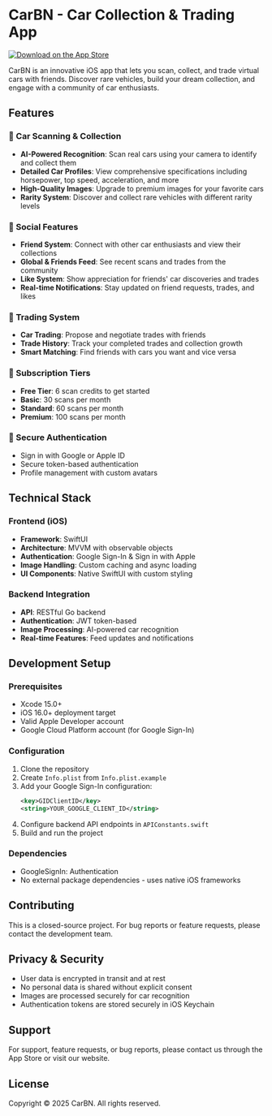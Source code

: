 # CarBN - Car Collection & Trading App

[![Download on the App Store](https://developer.apple.com/assets/elements/badges/download-on-the-app-store.svg)](https://apps.apple.com/ca/app/carbn/id6742416359)

CarBN is an innovative iOS app that lets you scan, collect, and trade virtual cars with friends. Discover rare vehicles, build your dream collection, and engage with a community of car enthusiasts.

## Features

### 🚗 Car Scanning & Collection
- **AI-Powered Recognition**: Scan real cars using your camera to identify and collect them
- **Detailed Car Profiles**: View comprehensive specifications including horsepower, top speed, acceleration, and more
- **High-Quality Images**: Upgrade to premium images for your favorite cars
- **Rarity System**: Discover and collect rare vehicles with different rarity levels

### 👥 Social Features
- **Friend System**: Connect with other car enthusiasts and view their collections
- **Global & Friends Feed**: See recent scans and trades from the community
- **Like System**: Show appreciation for friends' car discoveries and trades
- **Real-time Notifications**: Stay updated on friend requests, trades, and likes

### 🔄 Trading System
- **Car Trading**: Propose and negotiate trades with friends
- **Trade History**: Track your completed trades and collection growth
- **Smart Matching**: Find friends with cars you want and vice versa

### 💎 Subscription Tiers
- **Free Tier**: 6 scan credits to get started
- **Basic**: 30 scans per month
- **Standard**: 60 scans per month  
- **Premium**: 100 scans per month

### 🔐 Secure Authentication
- Sign in with Google or Apple ID
- Secure token-based authentication
- Profile management with custom avatars

## Technical Stack

### Frontend (iOS)
- **Framework**: SwiftUI
- **Architecture**: MVVM with observable objects
- **Authentication**: Google Sign-In & Sign in with Apple
- **Image Handling**: Custom caching and async loading
- **UI Components**: Native SwiftUI with custom styling

### Backend Integration
- **API**: RESTful Go backend
- **Authentication**: JWT token-based
- **Image Processing**: AI-powered car recognition
- **Real-time Features**: Feed updates and notifications

## Development Setup

### Prerequisites
- Xcode 15.0+
- iOS 16.0+ deployment target
- Valid Apple Developer account
- Google Cloud Platform account (for Google Sign-In)

### Configuration
1. Clone the repository
2. Create `Info.plist` from `Info.plist.example`
3. Add your Google Sign-In configuration:
   ```xml
   <key>GIDClientID</key>
   <string>YOUR_GOOGLE_CLIENT_ID</string>
   ```
4. Configure backend API endpoints in `APIConstants.swift`
5. Build and run the project

### Dependencies
- GoogleSignIn: Authentication
- No external package dependencies - uses native iOS frameworks

## Contributing

This is a closed-source project. For bug reports or feature requests, please contact the development team.

## Privacy & Security

- User data is encrypted in transit and at rest
- No personal data is shared without explicit consent
- Images are processed securely for car recognition
- Authentication tokens are stored securely in iOS Keychain

## Support

For support, feature requests, or bug reports, please contact us through the App Store or visit our website.

## License

Copyright © 2025 CarBN. All rights reserved.
